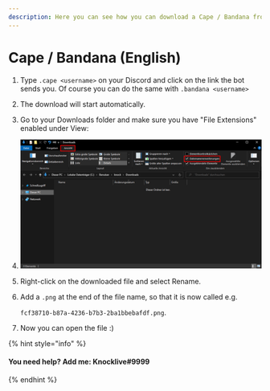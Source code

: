 ```yaml
---
description: Here you can see how you can download a Cape / Bandana from other Player
---
```


# Cape / Bandana \(English\)

1. Type `.cape <username>` on your Discord and click on the link the bot sends you. Of course you can do the same with `.bandana <username>`
2. The download will start automatically.
3. Go to your Downloads folder and make sure you have "File Extensions" enabled under View:
4. ![](../.gitbook/assets/bild_2021-05-29_121726.png) 
5. Right-click on the downloaded file and select Rename.
6. Add a `.png` at the end of the file name, so that it is now called e.g.

   `fcf38710-b87a-4236-b7b3-2ba1bbebafdf.png`.

7. Now you can open the file :\)

{% hint style="info" %}
#### You need help? Add me: Knocklive\#9999
{% endhint %}

